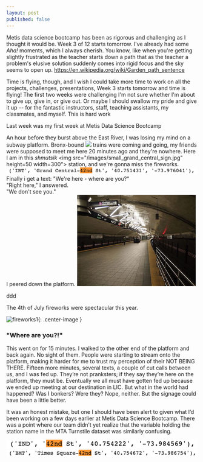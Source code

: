 ```yaml
---
layout: post
published: false
---
```


Metis data science bootcamp has been as rigorous and challenging as I thought it would be. Week 3 of 12 starts tomorrow. I've already had some <i>Aha!</i> moments, which I always cherish. You know, like when you're getting slightly frustrated as the teacher starts down a path that  as the teacher  a problem's elusive solution suddenly comes into rigid focus and the sky seems to open up.
https://en.wikipedia.org/wiki/Garden_path_sentence


Time is flying, though, and I wish I could take more time to work on all the projects, challenges, presentations,  Week 3 starts tomorrow and time is flying! The first two weeks were challenging
I'm not sure whether I'm about to give up, give in, or give out. 
Or maybe I should swallow my pride and give it <it>up</i> -- for the fantastic instructors, staff, teaching assistants, my classmates, and myself. This is hard work 



<style type="text/css">
.center-text
{
  text-align: center;
}
</style>

Last week was my first week at Metis Data Science Bootcamp 


An hour before they burst above the East River, I was losing my mind on a subway platform. Bronx-bound ![]("/images/NYCS-bull-trans-7.svg.png")  trains were coming and going, my friends were supposed to meet me here 20 minutes ago and they're nowhere. Here I am in this <i>shmutsik</i> <img src="/images/small_grand_central_sign.jpg" height=50 width=300"> station, and we're gonna miss the fireworks. 
![](/images/gc42_in_data.png)
Finally i get a text:
"We're here - where are you?"  
"Right here," I answered.  
"We don't see you."  
I peered down the platform. <img src="/images/Grand_Central_Flushing_station.jpg">

ddd

<span class="center-text">The 4th of July fireworks were spectacular this year.</span>
 
![fireworks1](/images/fireworks.png){: .center-image }




<h3>"Where are you?!"</h3>
This went on for 15 minutes. I walked to the other end of the platform and back again. No sight of them. People were starting to stream onto the platform, making it harder for me to trust my perception of their NOT BEING THERE. Fifteen more minutes, several texts, a couple of cut calls between us, and I was fed up. They’re not pranksters; if they say they’re here on the platform, they must be. Eventually we all must have gotten fed up because we ended up meeting at our destination in LIC. But what in the world had happened? Was I bonkers? Were they? Nope, neither. But the signage could have been a little better. 

It was an honest mistake, but one I should have been alert to given what I’d been working on a few days earlier at Metis Data Science Bootcamp. There was a point where our team didn’t yet realize that the variable holding the station name in the MTA Turnstile dataset was similarly confusing.


![](/images/ind_42nd_in_data.png)
![](/images/times_sq_in_data.png)
